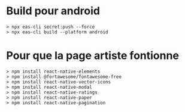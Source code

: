 # Build pour android

```
> npx eas-cli secret:push --force 
> npx eas-cli build --platform android
```

# Pour que la page artiste fontionne

```
> npm install react-native-elements 
> npm install @fortawesome/fontawesome-free 
> npm install react-native-vector-icons
> npm install react-native-modal
> npm install react-native-ratings 
> npm install react-native-paper
> npm install react-native-pagination
```

